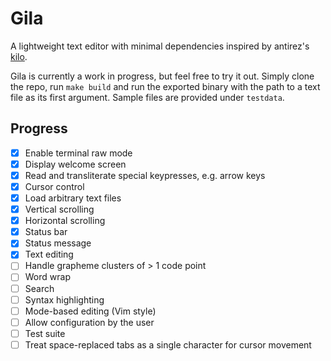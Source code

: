 # Gila
A lightweight text editor with minimal dependencies inspired by antirez's
[kilo](https://github.com/antirez/kilo).

Gila is currently a work in progress, but feel free to try it out. Simply clone the repo, run `make
build` and run the exported binary with the path to a text file as its first argument. Sample files
are provided under `testdata`.

## Progress
- [x] Enable terminal raw mode
- [x] Display welcome screen
- [x] Read and transliterate special keypresses, e.g. arrow keys
- [x] Cursor control
- [x] Load arbitrary text files
- [x] Vertical scrolling
- [x] Horizontal scrolling
- [x] Status bar
- [x] Status message
- [x] Text editing
- [ ] Handle grapheme clusters of > 1 code point
- [ ] Word wrap
- [ ] Search
- [ ] Syntax highlighting
- [ ] Mode-based editing (Vim style)
- [ ] Allow configuration by the user
- [ ] Test suite
- [ ] Treat space-replaced tabs as a single character for cursor movement
